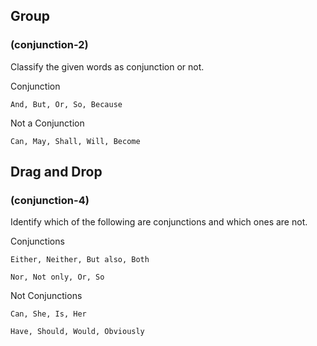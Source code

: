 ## Group

### (conjunction-2)

Classify the given words as conjunction or not.

Conjunction

```
And, But, Or, So, Because
```

Not a Conjunction

```
Can, May, Shall, Will, Become
```

## Drag and Drop

### (conjunction-4)

Identify which of the following are conjunctions and which ones are not.

Conjunctions

```
Either, Neither, But also, Both

Nor, Not only, Or, So

```

Not Conjunctions

```
Can, She, Is, Her

Have, Should, Would, Obviously
```
